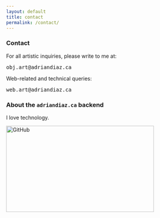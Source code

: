 ```yaml
---
layout: default
title: contact
permalink: /contact/
---
```



### Contact

For all artistic inquiries, please write to me at:
<pre>obj.art@adriandiaz.ca</pre>

Web-related and technical queries:
<pre>web.art@adriandiaz.ca</pre>


### About the `adriandiaz.ca` backend

I love technology.

<img src="{{ site.baseurl }}/img/GitHub.jpg" alt="GitHub" height="234px" width="400px">
